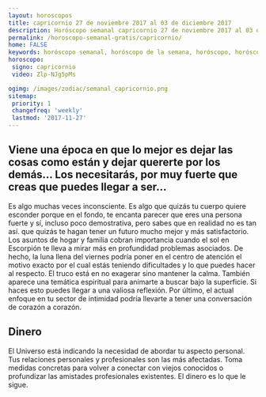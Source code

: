 ```yaml
---
layout: horoscopos
title: capricornio 27 de noviembre 2017 al 03 de diciembre 2017 
description: Horóscopo semanal capricornio 27 de noviembre 2017 al 03 de diciembre 2017. Viene una época en que lo mejor es dejar las cosas como están y dejar quererte por los demás… Los necesitarás, por muy fuerte que creas que puedes llegar a ser…
permalink: /horoscopo-semanal-gratis/capricornio/
home: FALSE
keywords: horóscopo semanal, horóscopo de la semana, horóscopo, horóscopo gratis,horóscopos, horóscopo esperanza gracia, horoscopos capricornio la semana, horóscopos gratis, Tarot, Astrologia, Zodíaco, capricornio, horoscopo gratis, semanal
horoscopo:
 signo: capricornio
 video: Zlp-NJg5pMs

ogimg: /images/zodiac/semanal_capricornio.png
sitemap:
 priority: 1
 changefreq: 'weekly'
 lastmod: '2017-11-27'
---
```




## Viene una época en que lo mejor es dejar las cosas como están y dejar quererte por los demás… Los necesitarás, por muy fuerte que creas que puedes llegar a ser…

Es algo muchas veces inconsciente. Es algo que quizás tu cuerpo quiere esconder porque en el fondo, te encanta parecer que eres una persona fuerte y sí, incluso poco demostrativa, pero sabes que en realidad no es tan así. 
 que quizás te hagan tener un futuro mucho mejor y más satisfactorio.
Los asuntos de hogar y familia cobran importancia cuando el sol en Escorpión te lleva a mirar más en profundidad problemas asociados. De hecho, la luna llena del viernes podría poner en el centro de atención el motivo exacto por el cual estás teniendo dificultades y lo que puedes hacer al respecto. El truco está en no exagerar sino mantener la calma. También aparece una temática espiritual para animarte a buscar bajo la superficie. Si haces esto puedes llegar a una valiosa reflexión. Por último, el actual enfoque en tu sector de intimidad podría llevarte a tener una conversación de corazón a corazón.

## Dinero

El Universo está indicando la necesidad de abordar tu aspecto personal. Tus relaciones personales y profesionales son las más afectadas. Toma medidas concretas para volver a conectar con viejos conocidos o profundizar las amistades profesionales existentes. El dinero es lo que le sigue.